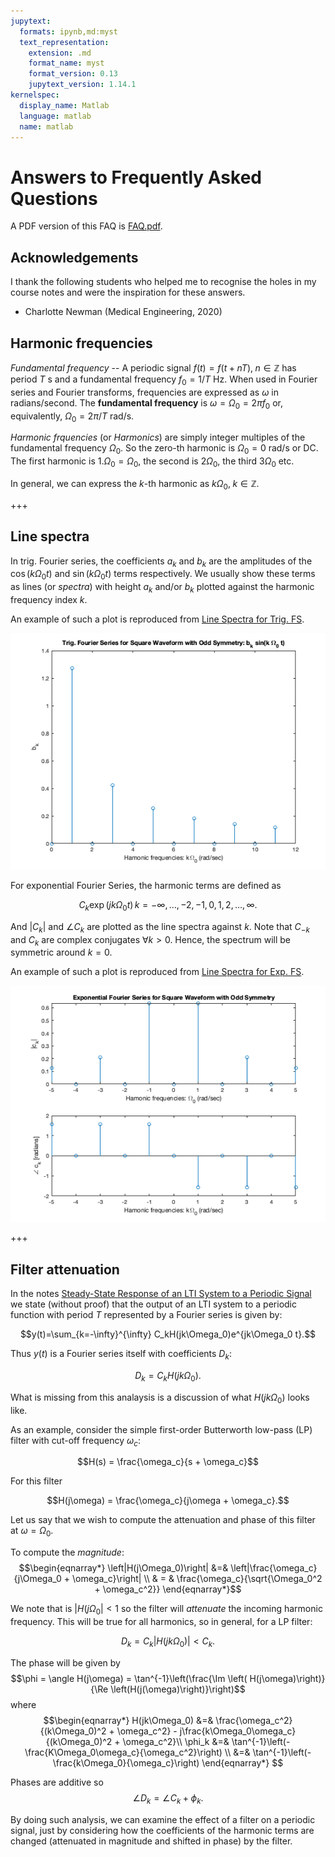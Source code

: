 ```yaml
---
jupytext:
  formats: ipynb,md:myst
  text_representation:
    extension: .md
    format_name: myst
    format_version: 0.13
    jupytext_version: 1.14.1
kernelspec:
  display_name: Matlab
  language: matlab
  name: matlab
---
```


# Answers to Frequently Asked Questions

A PDF version of this FAQ is [FAQ.pdf](https://cpjobling.github.io/eg-247-textbook/FAQS/FAQ.pdf).

## Acknowledgements

I thank the following students who helped me to recognise the holes in my course notes and were the inspiration for these answers.

* Charlotte Newman (Medical Engineering, 2020)

## Harmonic frequencies


*Fundamental frequency* -- A periodic signal $f(t) = f(t + nT),\; n\in \mathbb{Z}$ has period $T$ s and a fundamental frequency $f_0 = 1/T$ Hz. When used in Fourier series and Fourier transforms, frequencies are expressed as $\omega$ in radians/second. The **fundamental frequency** is $\omega = \Omega_0 = 2 \pi f_0$ or, equivalently, $\Omega_0 = 2 \pi /T$ rad/s.

*Harmonic frquencies* (or *Harmonics*) are simply integer multiples of the fundamental frequency $\Omega_0$. So the zero-th harmonic is $\Omega_0 = 0$ rad/s or DC. The first harmonic is $1.\Omega_0 = \Omega_0$, the second is $2 \Omega_0$, the third $3 \Omega_0$ etc. 

In general, we can express the $k$-th harmonic as $k\Omega_0,\; k\in \mathbb{Z}$.

+++

## Line spectra

In trig. Fourier series, the coefficients $a_k$ and $b_k$ are the amplitudes of the $\cos(k\Omega_0 t)$ and $\sin(k \Omega_0 t)$ terms respectively. We usually show these terms as lines (or *spectra*) with height $a_k$ and/or $b_k$ plotted against the harmonic frequency index $k$.

An example of such a plot is reproduced from [Line Spectra for Trig. FS](https://cpjobling.github.io/eg-247-textbook/fourier_series/3/exp_fs2.html#line-spectra-for-trig-fs).

![Line Spectra for a Tig. Fourier Series](pictures/line-spec.png)

For exponential Fourier Series, the harmonic terms are defined as 

$$C_k \exp(jk\Omega_0 t)\,k = -\infty, \dots, -2, -1, 0, 1, 2,\ldots, \infty.$$

And $\left|C_k\right|$ and $\angle C_k$ are plotted as the line spectra against $k$. Note that $C_{-k}$ and $C_k$ are complex conjugates $\forall k > 0$. Hence, the spectrum will be symmetric around $k=0$.

An example of such a plot is reproduced from [Line Spectra for Exp. FS](https://cpjobling.github.io/eg-247-textbook/fourier_series/3/exp_fs2.html#line-spectra-for-exp-fs).

![Line Spectra for an Exp. Fourier Series](pictures/efs_sqw.png)

+++

## Filter attenuation

In the notes [Steady-State Response of an LTI System to a Periodic Signal](https://cpjobling.github.io/eg-247-textbook/fourier_series/3/exp_fs2.html#steady-state-response-of-an-lti-system-to-a-periodic-signal) we state (without proof) that the output of an LTI system to a periodic function with period $T$ represented by a Fourier series is given by:

$$y(t)=\sum_{k=-\infty}^{\infty} C_kH(jk\Omega_0)e^{jk\Omega_0 t}.$$

Thus $y(t)$ is a Fourier series itself with coefficients $D_k$:

$$D_k = C_kH(jk\Omega_0).$$

What is missing from this analaysis is a discussion of what $H(jk\Omega_0)$ looks like.

As an example, consider the simple first-order Butterworth low-pass (LP) filter with cut-off frequency $\omega_c$:

$$H(s) = \frac{\omega_c}{s + \omega_c}$$

For this filter

$$H(j\omega) = \frac{\omega_c}{j\omega + \omega_c}.$$

Let us say that we wish to compute the attenuation and phase of this filter at $\omega = \Omega_0$.

To compute the *magnitude*:
$$\begin{eqnarray*}
\left|H(j\Omega_0)\right| &=& \left|\frac{\omega_c}{j\Omega_0 + \omega_c}\right| \\
& = & \frac{\omega_c}{\sqrt{\Omega_0^2 + \omega_c^2}}
\end{eqnarray*}$$

We note that is $\left|H(j\Omega_0\right| \lt 1$ so the filter will *attenuate* the incoming harmonic frequency. This will be true for all harmonics, so in general, for a LP filter:

$$D_k = C_k\left|H(jk\Omega_0)\right|   < C_k.$$

The phase will be given by 
$$\phi = \angle H(j\omega) = \tan^{-1}\left(\frac{\Im \left( H(j\omega)\right)}{\Re \left(H(j(\omega)\right)}\right)$$
where
$$\begin{eqnarray*}
H(jk\Omega_0) &=& \frac{\omega_c^2}{(k\Omega_0)^2 + \omega_c^2} - j\frac{k\Omega_0\omega_c}{(k\Omega_0)^2 + \omega_c^2}\\
\phi_k &=& \tan^{-1}\left(-\frac{K\Omega_0\omega_c}{\omega_c^2}\right) \\
&=& \tan^{-1}\left(-\frac{k\Omega_0}{\omega_c}\right) 
\end{eqnarray*}
$$

Phases are additive so
$$\angle D_k = \angle C_k + \phi_k.$$

By doing such analysis, we can examine the effect of a filter on a periodic signal, just by considering how the coefficients of the harmonic terms are changed (attenuated in magnitude and shifted in phase) by the filter.
